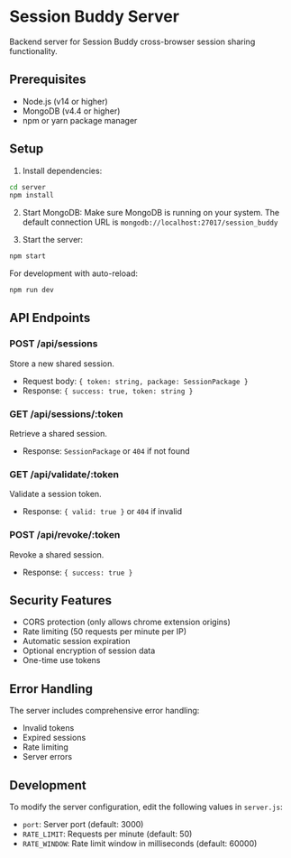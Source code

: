 # Session Buddy Server

Backend server for Session Buddy cross-browser session sharing functionality.

## Prerequisites

- Node.js (v14 or higher)
- MongoDB (v4.4 or higher)
- npm or yarn package manager

## Setup

1. Install dependencies:
```bash
cd server
npm install
```

2. Start MongoDB:
Make sure MongoDB is running on your system. The default connection URL is `mongodb://localhost:27017/session_buddy`

3. Start the server:
```bash
npm start
```

For development with auto-reload:
```bash
npm run dev
```

## API Endpoints

### POST /api/sessions
Store a new shared session.
- Request body: `{ token: string, package: SessionPackage }`
- Response: `{ success: true, token: string }`

### GET /api/sessions/:token
Retrieve a shared session.
- Response: `SessionPackage` or `404` if not found

### GET /api/validate/:token
Validate a session token.
- Response: `{ valid: true }` or `404` if invalid

### POST /api/revoke/:token
Revoke a shared session.
- Response: `{ success: true }`

## Security Features

- CORS protection (only allows chrome extension origins)
- Rate limiting (50 requests per minute per IP)
- Automatic session expiration
- Optional encryption of session data
- One-time use tokens

## Error Handling

The server includes comprehensive error handling:
- Invalid tokens
- Expired sessions
- Rate limiting
- Server errors

## Development

To modify the server configuration, edit the following values in `server.js`:
- `port`: Server port (default: 3000)
- `RATE_LIMIT`: Requests per minute (default: 50)
- `RATE_WINDOW`: Rate limit window in milliseconds (default: 60000)
